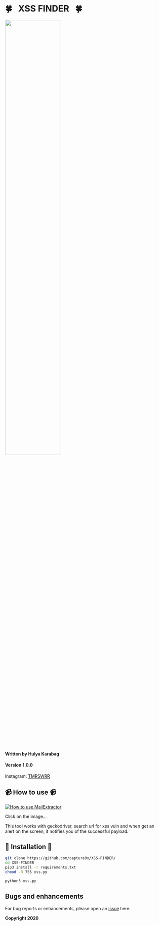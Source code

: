 # 🍀 &nbsp;  XSS FINDER &nbsp;  🍀

<img src="https://i.imgur.com/lOurG4v.png" width="60%"></img>



#### Written by Hulya Karabag 
#### Version 1.0.0


Instagram: [TMRSWRR](https://www.instagram.com/tmrswrr/)



## 📹 How to use 📹


[![How to use MailExtractor](https://i.imgur.com/Kk8i9sJ.png)](https://youtu.be/ixg6pU1jyO0)

Click on the image...

This tool works with geckodriver, search url for xss vuln and when get an alert on the screen, it notifies you of the successful payload.

## 📀 Installation 📀


```bash
git clone https://github.com/capture0x/XSS-FINDER/
cd XSS-FINDER
pip3 install -r requirements.txt
chmod -R 755 xss.py
```

```bash
python3 xss.py

```



## Bugs and enhancements

For bug reports or enhancements, please open an [issue](https://github.com/capture0x/mailExtractor/issues) here.

**Copyright 2020**
